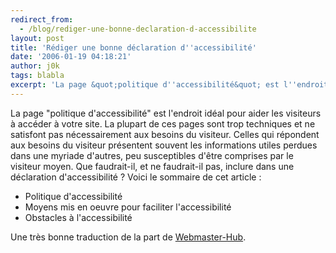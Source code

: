```yaml
---
redirect_from:
  - /blog/rediger-une-bonne-declaration-d-accessibilite
layout: post
title: 'Rédiger une bonne déclaration d''accessibilité'
date: '2006-01-19 04:18:21'
author: j0k
tags: blabla
excerpt: 'La page &quot;politique d''accessibilité&quot; est l''endroit idéal pour aider les visiteurs à accéder à votre site. La plupart de ces pages sont trop techniques et ne satisfont pas nécessairement aux besoins du visiteur. Celles qui répondent aux besoins du visiteur présentent souvent les informations utiles perdues dans une myriade d''autres, peu susceptibles d''être comprises      ...'
---
```


La page &quot;politique d'accessibilité&quot; est l'endroit idéal pour aider les visiteurs à accéder à votre site. La plupart de ces pages sont trop techniques et ne satisfont pas nécessairement aux besoins du visiteur. Celles qui répondent aux besoins du visiteur présentent souvent les informations utiles perdues dans une myriade d'autres, peu susceptibles d'être comprises par le visiteur moyen. Que faudrait-il, et ne faudrait-il pas, inclure dans une déclaration d'accessibilité ?
Voici le sommaire de cet article :
*  Politique d'accessibilité
*  Moyens mis en oeuvre pour faciliter l'accessibilité
*  Obstacles à l'accessibilité

Une très bonne traduction de la part de [Webmaster-Hub](http://www.webmaster-hub.com/publication/article155.html).
